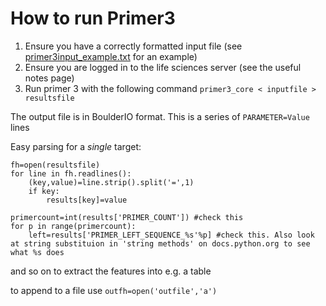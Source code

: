 # How to run Primer3

1. Ensure you have a correctly formatted input file (see [primer3input_example.txt](primer3input_example.txt) for an example)
2. Ensure you are logged in to the life sciences server (see the useful notes page) 
3. Run primer 3 with the following command
```primer3_core < inputfile > resultsfile```

The output file is in BoulderIO format. This is a series of 
```PARAMETER=Value```
lines

Easy parsing for a *single* target:
```results={}
fh=open(resultsfile)
for line in fh.readlines():
	(key,value)=line.strip().split('=',1)
	if key:
		results[key]=value

primercount=int(results['PRIMER_COUNT']) #check this
for p in range(primercount):
	left=results['PRIMER_LEFT_SEQUENCE_%s'%p] #check this. Also look at string substituion in 'string methods' on docs.python.org to see what %s does
```
 and so on to extract the features into e.g. a table

to append to a file use ```outfh=open('outfile','a')```


